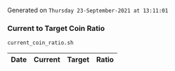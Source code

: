 Generated on `Thursday 23-September-2021 at 13:11:01`

### Current to Target Coin Ratio
`current_coin_ratio.sh`

Date|Current|Target|Ratio
---|---|---|---
